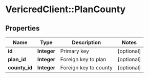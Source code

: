 # VericredClient::PlanCounty

## Properties
Name | Type | Description | Notes
------------ | ------------- | ------------- | -------------
**id** | **Integer** | Primary key | [optional] 
**plan_id** | **Integer** | Foreign key to plan | [optional] 
**county_id** | **Integer** | Foreign key to county | [optional] 


